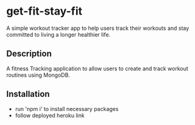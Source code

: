# get-fit-stay-fit
A simple workout tracker app to help users track their workouts and stay committed to living a longer healthier life.

## Description
A fitness Tracking application to allow users to create and track workout routines using MongoDB.

## Installation
- run 'npm i' to install necessary packages
- follow deployed heroku link
